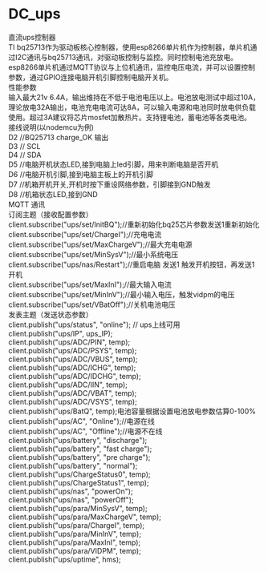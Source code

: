 # DC_ups
直流ups控制器  
TI bq25713作为驱动板核心控制器，使用esp8266单片机作为控制器，单片机通过I2C通讯与bq25713通讯，对驱动板控制与监控。同时控制电池充放电。  
esp8266单片机通过MQTT协议与上位机通讯，监控电压电流，并可以设置控制参数，通过GPIO连接电脑开机引脚控制电脑开关机。  
性能参数  
输入最大21v 6.4A，输出维持在不低于电池电压以上。电池放电测试中超过10A，理论放电32A输出，电池充电电流可达8A，可以输入电源和电池同时放电供负载使用。超过3A建议将芯片mosfet加散热片。支持锂电池，蓄电池等各类电池。  
接线说明(以nodemcu为例)  
 D2   //BQ25713 charge_OK 输出  
 D3   // SCL  
 D4   // SDA  
 D5   //电脑开机状态LED,接到电脑上led引脚，用来判断电脑是否开机  
 D6   //电脑开机引脚,接到电脑主板上的开机引脚  
 D7   //机箱开机开关,开机时按下重设网络参数，引脚接到GND触发  
 D8   //机箱状态LED,接到GND   
MQTT 通讯  
订阅主题（接收配置参数）  
    client.subscribe("ups/set/InitBQ");//重新初始化bq25芯片参数发送1重新初始化  
    client.subscribe("ups/set/ChargeI");//充电电流  
    client.subscribe("ups/set/MaxChargeV");//最大充电电源  
    client.subscribe("ups/set/MinSysV");//最小系统电压  
    client.subscribe("ups/nas/Restart");//重启电脑 发送1 触发开机按钮，再发送1 开机  
    client.subscribe("ups/set/MaxInI");//最大输入电流  
    client.subscribe("ups/set/MinInV");//最小输入电压，触发vidpm的电压  
    client.subscribe("ups/set/VBatOff");//关机电池电压  
发表主题（发送状态参数）  
    client.publish("ups/status", "online"); // ups上线可用  
    client.publish("ups/IP", ups_IP);  
    client.publish("ups/ADC/PIN", temp);  
    client.publish("ups/ADC/PSYS", temp);  
    client.publish("ups/ADC/VBUS", temp);  
    client.publish("ups/ADC/ICHG", temp);  
    client.publish("ups/ADC/IDCHG", temp);  
    client.publish("ups/ADC/IIN", temp);  
    client.publish("ups/ADC/VBAT", temp);  
    client.publish("ups/ADC/VSYS", temp);  
    client.publish("ups/BatQ", temp);电池容量根据设置电池放电参数估算0-100%  
    client.publish("ups/AC", "Online");//电源在线  
    client.publish("ups/AC", "Offline");//电源不在线  
    client.publish("ups/battery", "discharge");  
    client.publish("ups/battery", "fast charge");  
    client.publish("ups/battery", "pre charge");  
    client.publish("ups/battery", "normal");    
    client.publish("ups/ChargeStatus0", temp);   
    client.publish("ups/ChargeStatus1", temp);  
    client.publish("ups/nas", "powerOn");  
    client.publish("ups/nas", "powerOff");  
    client.publish("ups/para/MinSysV", temp);  
    client.publish("ups/para/MaxChargeV", temp);  
    client.publish("ups/para/ChargeI", temp);  
    client.publish("ups/para/MinInV", temp);  
    client.publish("ups/para/MaxInI", temp);  
    client.publish("ups/para/VIDPM", temp);  
    client.publish("ups/uptime", hms);  
